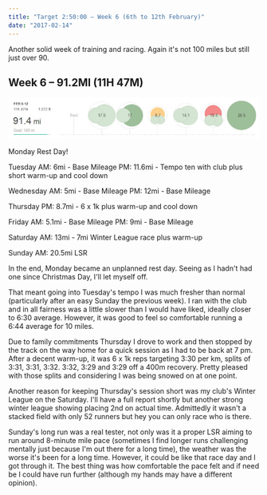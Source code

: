 ```yaml
---
title: "Target 2:50:00 – Week 6 (6th to 12th February)"
date: "2017-02-14"
---
```


Another solid week of training and racing. Again it's not 100 miles but still just over 90.

## Week 6 – 91.2MI (11H 47M)

[![](images/ScreenHunter_2260-Feb.-13-12.21.jpg)](http://dlw.me.uk/wp-content/uploads/2017/02/ScreenHunter_2260-Feb.-13-12.21.jpg)

Monday Rest Day!

Tuesday AM: 6mi - Base Mileage PM: 11.6mi - Tempo ten with club plus short warm-up and cool down

Wednesday AM: 5mi - Base Mileage PM: 12mi - Base Mileage

Thursday PM: 8.7mi - 6 x 1k plus warm-up and cool down

Friday AM: 5.1mi - Base Mileage PM: 9mi - Base Mileage

Saturday AM: 13mi - 7mi Winter League race plus warm-up

Sunday AM: 20.5mi LSR

In the end, Monday became an unplanned rest day. Seeing as I hadn't had one since Christmas Day, I'll let myself off.

That meant going into Tuesday's tempo I was much fresher than normal (particularly after an easy Sunday the previous week). I ran with the club and in all fairness was a little slower than I would have liked, ideally closer to 6:30 average. However, it was good to feel so comfortable running a 6:44 average for 10 miles.

Due to family commitments Thursday I drove to work and then stopped by the track on the way home for a quick session as I had to be back at 7 pm. After a decent warm-up, it was 6 x 1k reps targeting 3:30 per km, splits of 3:31, 3:31, 3:32. 3:32, 3:29 and 3:29 off a 400m recovery. Pretty pleased with those splits and considering I was being snowed on at one point.

Another reason for keeping Thursday's session short was my club's Winter League on the Saturday. I'll have a full report shortly but another strong winter league showing placing 2nd on actual time. Admittedly it wasn't a stacked field with only 52 runners but hey you can only race who is there.

Sunday's long run was a real tester, not only was it a proper LSR aiming to run around 8-minute mile pace (sometimes I find longer runs challenging mentally just because I'm out there for a long time), the weather was the worse it's been for a long time. However, it could be like that race day and I got through it. The best thing was how comfortable the pace felt and if need be I could have run further (although my hands may have a different opinion).

